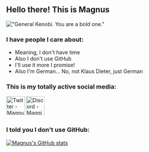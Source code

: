 ## Hello there! This is Magnus
!["General Kenobi. You are a bold one."](https://media1.giphy.com/media/xTiIzJSKB4l7xTouE8/giphy.gif)

### I have people I care about:
- Meaning, I don't have time
- Also I don't use GitHub
- I'll use it more I promise!
- Also I'm German... No, not Klaus Dieter, just German

### This is my totally active social media:
[<img align="left" alt="Twitter - MagnusBrandt04" width="50px" src="https://img.icons8.com/color/344/twitter--v1.png" />][Twitter]
[<img align="left" alt="Discord - Maggi#7694" width="50px" src="https://img.icons8.com/color/344/discord-logo.png" />][Discord]


<br />

###  

<br />

### I told you I don't use GitHub:

[![Magnus's GitHub stats](https://github-readme-stats.vercel.app/api?username=m4gg1)](https://github.com/anuraghazra/github-readme-stats)

[Twitter]: https://twitter.com/MagnusBrandt04
[Discord]: https://discord.com/users/558301525630386203
